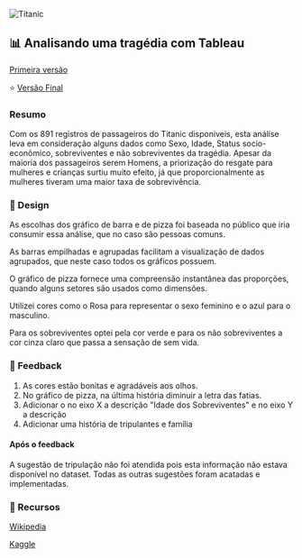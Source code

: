 ![Titanic](https://vignette.wikia.nocookie.net/universe-of-smash-bros-lawl/images/d/d5/2361_titanic-prev.png/revision/latest?cb=20150403042347)

## :bar_chart: Analisando uma tragédia com Tableau

[Primeira versão](https://public.tableau.com/views/UdacityDataScienceII-Project/Titanic-Anlise?:embed=y&:display_count=yes)

:star: [Versão Final](https://public.tableau.com/views/UdacityDataScienceII-ProjectFinal/Titanic-Anlise?:embed=y&:display_count=yes)

### Resumo

Com os 891 registros de passageiros do Titanic disponíveis, esta análise leva em consideração
alguns dados como Sexo, Idade, Status socio-econômico, sobreviventes e não sobreviventes da tragédia. Apesar da maioria dos passageiros
serem Homens, a priorização do resgate para mulheres e crianças surtiu muito efeito, já que proporcionalmente
as mulheres tiveram uma maior taxa de sobrevivência.


### :art: Design

As escolhas dos gráfico de barra e de pizza foi baseada no público que iria consumir essa análise,
que no caso são pessoas comuns.

As barras empilhadas e agrupadas facilitam a visualização de dados agrupados, que neste caso todos os gráficos possuem.

O gráfico de pizza fornece uma compreensão instantânea das proporções, quando alguns setores são usados como dimensões.

Utilizei cores como o Rosa para representar o sexo feminino e o azul para o masculino.

Para os sobreviventes optei pela cor verde e para os não sobreviventes a cor cinza claro que passa a sensação de sem vida.

### :mega: Feedback

1. As cores estão bonitas e agradáveis aos olhos.
2. No gráfico de pizza, na última história diminuir a letra das fatias.
3. Adicionar o no eixo X a descrição "Idade dos Sobreviventes" e no eixo Y a descrição
4. Adicionar uma história de tripulantes e família

#### Após o feedback

A sugestão de tripulação não foi atendida pois esta informação não estava disponível no dataset.
Todas as outras sugestões foram acatadas e implementadas.


### :nut_and_bolt: Recursos

[Wikipedia](https://pt.wikipedia.org/wiki/RMS_Titanic)

[Kaggle](https://www.kaggle.com/c/titanic/data)
